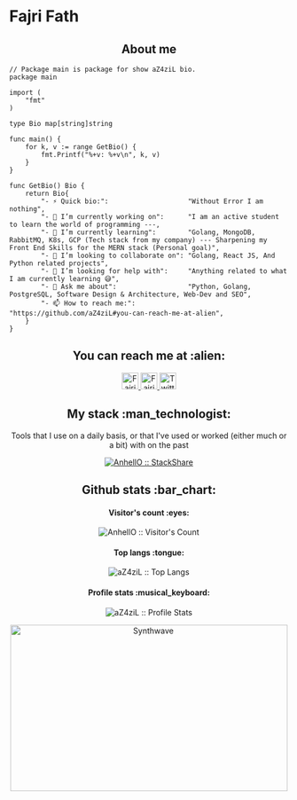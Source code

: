 # Fajri Fath

<h2 align="center">About me</h2>

```golang
// Package main is package for show aZ4ziL bio.
package main

import (
	"fmt"
)

type Bio map[string]string

func main() {
	for k, v := range GetBio() {
		fmt.Printf("%+v: %+v\n", k, v)
	}
}

func GetBio() Bio {
	return Bio{
		"- ⚡ Quick bio:":                    "Without Error I am nothing",
		"- 🔭 I’m currently working on":      "I am an active student to learn the world of programming ---,
		"- 🌱 I’m currently learning":        "Golang, MongoDB, RabbitMQ, K8s, GCP (Tech stack from my company) --- Sharpening my Front End Skills for the MERN stack (Personal goal)",
		"- 👯 I’m looking to collaborate on": "Golang, React JS, And Python related projects",
		"- 🤔 I’m looking for help with":     "Anything related to what I am currently learning 😅",
		"- 💬 Ask me about":                  "Python, Golang, PostgreSQL, Software Design & Architecture, Web-Dev and SEO",
		"- 📫 How to reach me:":              "https://github.com/aZ4ziL#you-can-reach-me-at-alien",
	}
}
```

<h2 align="center">You can reach me at :alien:</h2>

<p align="center">
  <a href="https://facebook.com/fajhrinazgul">
    <img src="https://www.vectorlogo.zone/logos/facebook/facebook-icon.svg" alt="Fajri Fath Facebook" height="30" width="30">
  </a>

  <a href="https://instagram.com/fajhri_fath">
    <img src="https://www.vectorlogo.zone/logos/instagram/instagram-icon.svg" alt="Fajri Fath Instagram" height="30" width="30">
  </a>

  <a href="#">
    <img src="https://www.vectorlogo.zone/logos/twitter/twitter-icon.svg" alt="Twitter" height="30" width="30">
  </a>
</p>

<h2 align="center">My stack :man_technologist:</h2>

<p align="center">Tools that I use on a daily basis, or that I've used or worked (either much or a bit) with on the past</p>
<p align="center">
  <a href="https://stackshare.io/anhello/my-personal-stack">
    <img src="http://img.shields.io/badge/tech-stack-0690fa.svg?style=flat" alt="AnhellO :: StackShare" />
  </a>
</p>

<h2 align="center">Github stats :bar_chart:</h2>

<h4 align="center">Visitor's count :eyes:</h4>

<p align="center"><img src="https://profile-counter.glitch.me/{AnhellO}/count.svg" alt="AnhellO :: Visitor's Count" /></p>

<h4 align="center">Top langs :tongue:</h4>

<p align="center"><img src="https://github-readme-stats.vercel.app/api/top-langs/?username=aZ4ziL&langs_count=10&theme=tokyonight&layout=compact" alt="aZ4ziL :: Top Langs" /></p>

<h4 align="center">Profile stats :musical_keyboard:</h4>

<p align="center"><img src="https://github-readme-stats.vercel.app/api?username=aZ4ziL&show_icons=true&theme=synthwave" alt="aZ4ziL :: Profile Stats" /></p>

<p align="center"><img src="https://thumbs.gfycat.com/GoodnaturedFondGaur-size_restricted.gif" alt="Synthwave" height="300" width="500"></p>

